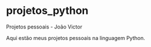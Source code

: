# projetos_python
Projetos pessoais - João Victor

Aqui estão meus projetos pessoais na linguagem Python.
